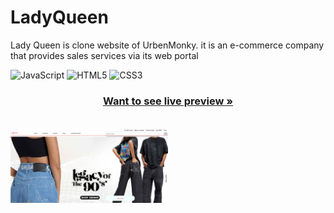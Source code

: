 # LadyQueen
Lady Queen is clone website of UrbenMonky. it is an  e-commerce company that provides  sales services via its web portal

<p align="center">
   
   ![JavaScript](https://img.shields.io/badge/javascript-%23323330.svg?style=for-the-badge&logo=javascript&logoColor=%23F7DF1E) ![HTML5](https://img.shields.io/badge/html5-%23E34F26.svg?style=for-the-badge&logo=html5&logoColor=white) ![CSS3](https://img.shields.io/badge/css3-%231572B6.svg?style=for-the-badge&logo=css3&logoColor=white)
    

</p>

<h3 align="center"><a href="https://spiffy-parfait-1c8f71.netlify.app/"><strong>Want to see live preview »</strong></a></h3>

 
  


<br />

<img width="50%" src="./images/Screenshot 2023-04-02 225850.png">
